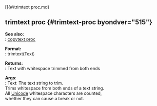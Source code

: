 []{#/trimtext proc.md}    
## trimtext proc {#trimtext-proc byondver="515"}    
**See also:**    
:   [copytext proc](/proc/copytext)    
<!-- -->    
**Format:**    
:   trimtext(Text)    
<!-- -->    
**Returns:**    
:   Text with whitespace trimmed from both ends    
<!-- -->    
**Args:**    
:   Text: The text string to trim.    
Trims whitespace from both ends of a text string.    
All [Unicode](/%7Bnotes%7D/Unicode) whitespace characters are counted,    
whether they can cause a break or not.  